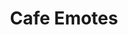---
layout: frame
title:  "Cafe Emotes"
category: bots
summary: "Wysc's central repository for all bot commands and functionality."
iframeurl: "https://gdocs.gitbook.io/wysc/bots/emotes"
---